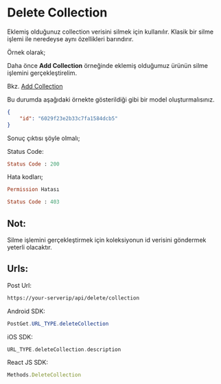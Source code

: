 # **Delete Collection**

Eklemiş olduğunuz collection verisini silmek için kullanılır. Klasik bir silme işlemi ile neredeyse aynı özellikleri barındırır.

Örnek olarak;

Daha önce **Add Collection** örneğinde eklemiş olduğumuz ürünün silme işlemini gerçekleştirelim.

Bkz. [Add Collection](./#/addcollection)

Bu durumda aşağıdaki örnekte gösterildiği gibi bir model oluşturmalısınız.

```json
{
    "id": "6029f23e2b33c7fa1584dcb5"
}
```

Sonuç çıktısı şöyle olmalı;

Status Code:

```ruby
Status Code : 200
```

Hata kodları;

```ruby
Permission Hatası

Status Code : 403
```

## **Not:**

Silme işlemini gerçekleştirmek için koleksiyonun id verisini göndermek yeterli olacaktır.

## **Urls:**

Post Url:

```html
https://your-serverip/api/delete/collection
```

Android SDK:

```java
PostGet.URL_TYPE.deleteCollection
```

iOS SDK:

```swift
URL_TYPE.deleteCollection.description
```

React JS SDK:

```js
Methods.DeleteCollection
```

##
